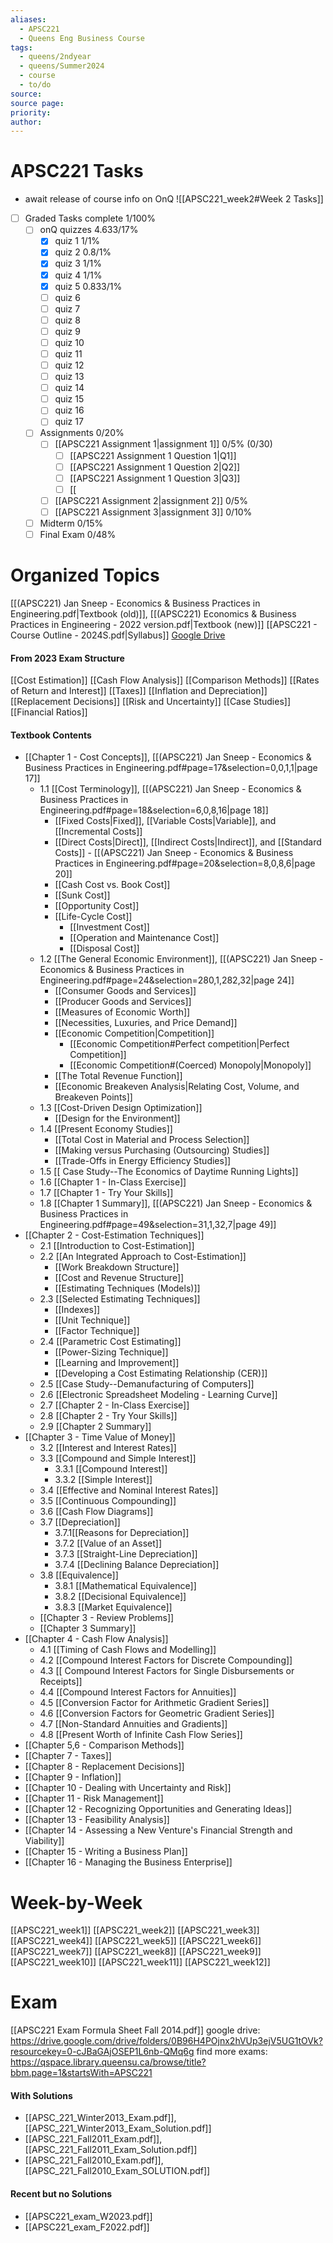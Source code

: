 ```yaml
---
aliases:
  - APSC221
  - Queens Eng Business Course
tags:
  - queens/2ndyear
  - queens/Summer2024
  - course
  - to/do
source: 
source page: 
priority: 
author:
---
```

# APSC221 Tasks
- await release of course info on OnQ 
![[APSC221_week2#Week 2 Tasks]]
- [ ] Graded Tasks complete 1/100%
    - [ ] onQ quizzes 4.633/17%
        - [x] quiz 1 1/1%
        - [x] quiz 2 0.8/1%
        - [x] quiz 3 1/1%
        - [x] quiz 4 1/1%
        - [x] quiz 5 0.833/1%
        - [ ] quiz 6 
        - [ ] quiz 7 
        - [ ] quiz 8 
        - [ ] quiz 9 
        - [ ] quiz 10 
        - [ ] quiz 11 
        - [ ] quiz 12 
        - [ ] quiz 13 
        - [ ] quiz 14 
        - [ ] quiz 15 
        - [ ] quiz 16 
        - [ ] quiz 17
    - [ ] Assignments 0/20%
        - [ ] [[APSC221 Assignment 1|assignment 1]] 0/5% (0/30)
            - [ ] [[APSC221 Assignment 1 Question 1|Q1]] 
            - [ ] [[APSC221 Assignment 1 Question 2|Q2]]
            - [ ] [[APSC221 Assignment 1 Question 3|Q3]]
            - [ ] [[
        - [ ] [[APSC221 Assignment 2|assignment 2]] 0/5%
        - [ ] [[APSC221 Assignment 3|assignment 3]] 0/10%
    - [ ] Midterm 0/15%
    - [ ] Final Exam 0/48%

# Organized Topics
[[(APSC221) Jan Sneep - Economics & Business Practices in Engineering.pdf|Textbook (old)]], [[(APSC221) Economics & Business Practices in Engineering - 2022 version.pdf|Textbook (new)]]
[[APSC221 - Course Outline - 2024S.pdf|Syllabus]]
[Google Drive](https://drive.google.com/drive/folders/1uVeffci4fFixWU3e_QFzV-h6OH6rhz6a)
#### From 2023 Exam Structure
[[Cost Estimation]]
[[Cash Flow Analysis]]
[[Comparison Methods]]
[[Rates of Return and Interest]]
[[Taxes]]
[[Inflation and Depreciation]]
[[Replacement Decisions]]
[[Risk and Uncertainty]]
[[Case Studies]]
[[Financial Ratios]]
#### Textbook Contents
- [[Chapter 1 - Cost Concepts]], [[(APSC221) Jan Sneep - Economics & Business Practices in Engineering.pdf#page=17&selection=0,0,1,1|page 17]]
    - 1.1 [[Cost Terminology]], [[(APSC221) Jan Sneep - Economics & Business Practices in Engineering.pdf#page=18&selection=6,0,8,16|page 18]]
        - [[Fixed Costs|Fixed]], [[Variable Costs|Variable]], and [[Incremental Costs]]
        - [[Direct Costs|Direct]], [[Indirect Costs|Indirect]], and [[Standard Costs]] - [[(APSC221) Jan Sneep - Economics & Business Practices in Engineering.pdf#page=20&selection=8,0,8,6|page 20]]
        - [[Cash Cost vs. Book Cost]]
        - [[Sunk Cost]]
        - [[Opportunity Cost]]
        - [[Life-Cycle Cost]]
            - [[Investment Cost]]
            - [[Operation and Maintenance Cost]]
            - [[Disposal Cost]]
    - 1.2 [[The General Economic Environment]], [[(APSC221) Jan Sneep - Economics & Business Practices in Engineering.pdf#page=24&selection=280,1,282,32|page 24]]
        - [[Consumer Goods and Services]]
        - [[Producer Goods and Services]]
        - [[Measures of Economic Worth]]
        - [[Necessities, Luxuries, and Price Demand]]
        - [[Economic Competition|Competition]]
            - [[Economic Competition#Perfect competition|Perfect Competition]]
            - [[Economic Competition#(Coerced) Monopoly|Monopoly]]
        - [[The Total Revenue Function]]
        - [[Economic Breakeven Analysis|Relating Cost, Volume, and Breakeven Points]]
    - 1.3 [[Cost-Driven Design Optimization]]
        - [[Design for the Environment]]
    - 1.4 [[Present Economy Studies]]
        - [[Total Cost in Material and Process Selection]]
        - [[Making versus Purchasing (Outsourcing) Studies]]
        - [[Trade-Offs in Energy Efficiency Studies]]
    - 1.5 [[ Case Study--The Economics of Daytime Running Lights]]
    - 1.6 [[Chapter 1 - In-Class Exercise]]
    - 1.7 [[Chapter 1 - Try Your Skills]]
    - 1.8 [[Chapter 1 Summary]], [[(APSC221) Jan Sneep - Economics & Business Practices in Engineering.pdf#page=49&selection=31,1,32,7|page 49]]
- [[Chapter 2 - Cost-Estimation Techniques]]
    - 2.1 [[Introduction to Cost-Estimation]]
    - 2.2 [[An Integrated Approach to Cost-Estimation]]
        - [[Work Breakdown Structure]]
        - [[Cost and Revenue Structure]]
        - [[Estimating Techniques (Models)]]
    - 2.3 [[Selected Estimating Techniques]]
        - [[Indexes]]
        - [[Unit Technique]]
        - [[Factor Technique]]
    - 2.4 [[Parametric Cost Estimating]]
        - [[Power-Sizing Technique]]
        - [[Learning and Improvement]]
        - [[Developing a Cost Estimating Relationship (CER)]]
    - 2.5 [[Case Study--Demanufacturing of Computers]]
    - 2.6 [[Electronic Spreadsheet Modeling - Learning Curve]]
    - 2.7 [[Chapter 2 - In-Class Exercise]]
    - 2.8 [[Chapter 2 - Try Your Skills]]
    - 2.9 [[Chapter 2 Summary]]
- [[Chapter 3 - Time Value of Money]]
    - 3.2 [[Interest and Interest Rates]]
    - 3.3 [[Compound and Simple Interest]]
        - 3.3.1 [[Compound Interest]]
        - 3.3.2 [[Simple Interest]]
    - 3.4 [[Effective and Nominal Interest Rates]]
    - 3.5 [[Continuous Compounding]]
    - 3.6 [[Cash Flow Diagrams]]
    - 3.7 [[Depreciation]]
        - 3.7.1[[Reasons for Depreciation]]
        - 3.7.2 [[Value of an Asset]]
        - 3.7.3 [[Straight-Line Depreciation]]
        - 3.7.4 [[Declining Balance Depreciation]]
    - 3.8 [[Equivalence]]
        - 3.8.1 [[Mathematical Equivalence]] 
        - 3.8.2 [[Decisional Equivalence]] 
        - 3.8.3 [[Market Equivalence]]
    - [[Chapter 3 - Review Problems]]
    - [[Chapter 3 Summary]]
- [[Chapter 4 - Cash Flow Analysis]]
    - 4.1 [[Timing of Cash Flows and Modelling]]
    - 4.2 [[Compound Interest Factors for Discrete Compounding]]
    - 4.3 [[ Compound Interest Factors for Single Disbursements or Receipts]]
    - 4.4 [[Compound Interest Factors for Annuities]]
    - 4.5 [[Conversion Factor for Arithmetic Gradient Series]]
    - 4.6 [[Conversion Factors for Geometric Gradient Series]]
    - 4.7 [[Non-Standard Annuities and Gradients]]
    - 4.8 [[Present Worth of Infinite Cash Flow Series]]
- [[Chapter 5,6 - Comparison Methods]]
- [[Chapter 7 - Taxes]]
- [[Chapter 8 - Replacement Decisions]]
- [[Chapter 9 - Inflation]]
- [[Chapter 10 - Dealing with Uncertainty and Risk]]
- [[Chapter 11 - Risk Management]]
- [[Chapter 12 - Recognizing Opportunities and Generating Ideas]]
- [[Chapter 13 - Feasibility Analysis]]
- [[Chapter 14 - Assessing a New Venture's Financial Strength and Viability]]
- [[Chapter 15 - Writing a Business Plan]]
- [[Chapter 16 - Managing the Business Enterprise]]
# Week-by-Week
[[APSC221_week1]]
[[APSC221_week2]]
[[APSC221_week3]]
[[APSC221_week4]]
[[APSC221_week5]]
[[APSC221_week6]]
[[APSC221_week7]]
[[APSC221_week8]]
[[APSC221_week9]]
[[APSC221_week10]]
[[APSC221_week11]]
[[APSC221_week12]]
# Exam
[[APSC221 Exam Formula Sheet Fall 2014.pdf]]
google drive: https://drive.google.com/drive/folders/0B96H4POjnx2hVUp3ejV5UG1tOVk?resourcekey=0-cJBaGAjOSEP1L6nb-QMq6g
find more exams: https://qspace.library.queensu.ca/browse/title?bbm.page=1&startsWith=APSC221
#### With Solutions
- [[APSC_221_Winter2013_Exam.pdf]], [[APSC_221_Winter2013_Exam_Solution.pdf]]
- [[APSC_221_Fall2011_Exam.pdf]], [[APSC_221_Fall2011_Exam_Solution.pdf]]
- [[APSC_221_Fall2010_Exam.pdf]], [[APSC_221_Fall2010_Exam_SOLUTION.pdf]]
#### Recent but no Solutions
- [[APSC221_exam_W2023.pdf]]
- [[APSC221_exam_F2022.pdf]]
